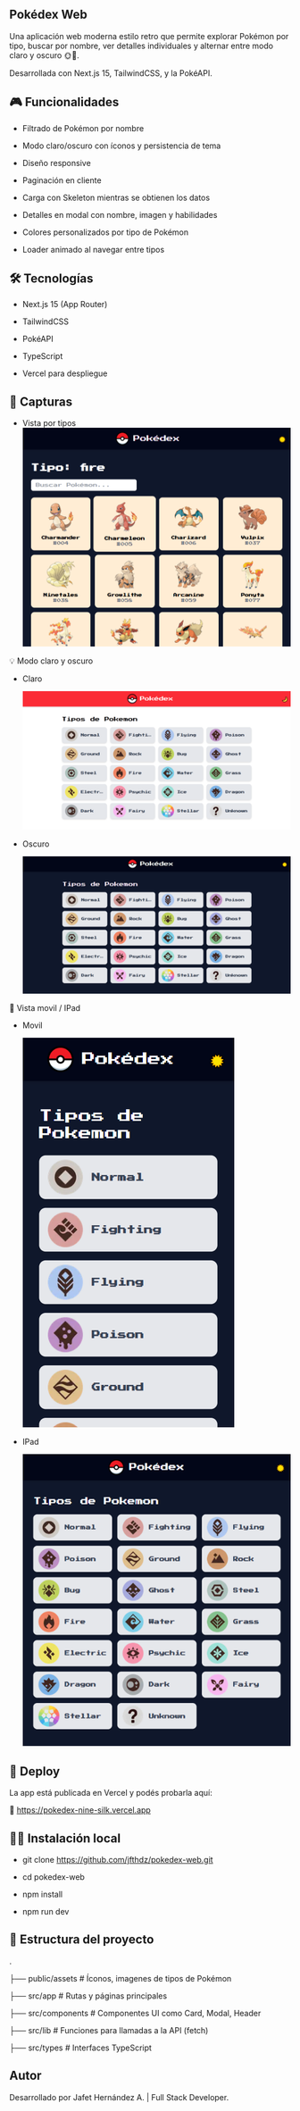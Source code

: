 ## Pokédex Web

Una aplicación web moderna estilo retro que permite explorar Pokémon por tipo, buscar por nombre, ver detalles individuales y alternar entre modo claro y oscuro 🌞🌙.

Desarrollada con Next.js 15, TailwindCSS, y la PokéAPI.

## 🎮 Funcionalidades

- Filtrado de Pokémon por nombre

- Modo claro/oscuro con íconos y persistencia de tema

- Diseño responsive

- Paginación en cliente

- Carga con Skeleton mientras se obtienen los datos

- Detalles en modal con nombre, imagen y habilidades

- Colores personalizados por tipo de Pokémon

- Loader animado al navegar entre tipos

## 🛠️ Tecnologías

- Next.js 15 (App Router)

- TailwindCSS

- PokéAPI

- TypeScript

- Vercel para despliegue

## 📸 Capturas

- Vista por tipos
  ![Pokédex tipos](./public/assets/screenshots/porTipo.PNG)

💡 Modo claro y oscuro

- Claro

  ![](./public/assets/screenshots/light.PNG)

- Oscuro

  ![](./public/assets/screenshots/dark.PNG)

📱 Vista movil / IPad

- Movil

  ![](./public/assets/screenshots/movil.PNG)

- IPad

  ![](./public/assets/screenshots/ipad.PNG)

## 🚀 Deploy

La app está publicada en Vercel y podés probarla aquí:

🔗 https://pokedex-nine-silk.vercel.app

## 🧑‍💻 Instalación local

- git clone https://github.com/jfthdz/pokedex-web.git

- cd pokedex-web

- npm install

- npm run dev

## 📁 Estructura del proyecto

.

├── public/assets # Íconos, imagenes de tipos de Pokémon

├── src/app # Rutas y páginas principales

├── src/components # Componentes UI como Card, Modal, Header

├── src/lib # Funciones para llamadas a la API (fetch)

├── src/types # Interfaces TypeScript

## Autor

Desarrollado por Jafet Hernández A. | Full Stack Developer.
